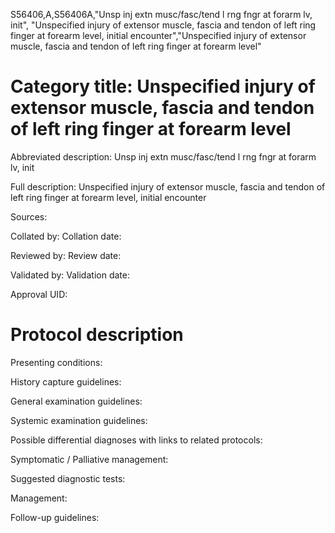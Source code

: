 S56406,A,S56406A,"Unsp inj extn musc/fasc/tend l rng fngr at forarm lv, init", "Unspecified injury of extensor muscle, fascia and tendon of left ring finger at forearm level, initial encounter","Unspecified injury of extensor muscle, fascia and tendon of left ring finger at forearm level"
# Category title: Unspecified injury of extensor muscle, fascia and tendon of left ring finger at forearm level

Abbreviated description: Unsp inj extn musc/fasc/tend l rng fngr at forarm lv, init

Full description: Unspecified injury of extensor muscle, fascia and tendon of left ring finger at forearm level, initial encounter

Sources:

Collated by:
Collation date:

Reviewed by:
Review date:

Validated by:
Validation date:

Approval UID:

# Protocol description

Presenting conditions:

History capture guidelines:

General examination guidelines:

Systemic examination guidelines:

Possible differential diagnoses with links to related protocols:

Symptomatic / Palliative management:

Suggested diagnostic tests:

Management:

Follow-up guidelines:
